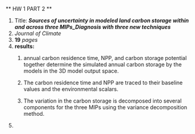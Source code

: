 ** HW 1 PART 2 **
1. Title: _**Sources of uncertainty in modeled land carbon storage within and across three MIPs_Diagnosis with three new techniques**_
1. _Journal of Climate_
1. **19** _pages_
1. **results:**
    1. annual carbon residence time, NPP, and carbon storage potential together determine the simulated annual carbon storage by the models in the 3D model output space.

    2. The carbon residence time and NPP are traced to their baseline values and the environmental scalars.

    3. The variation in the carbon storage is decomposed into several components for the three MIPs using the variance decomposition method.
1. [website]:https://journals.ametsoc.org/doi/full/10.1175/JCLI-D-17-0357.1
